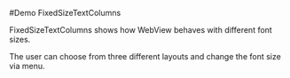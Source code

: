#Demo FixedSizeTextColumns

FixedSizeTextColumns shows how WebView behaves with different font sizes.

The user can choose from three different layouts and change the font size via menu.
